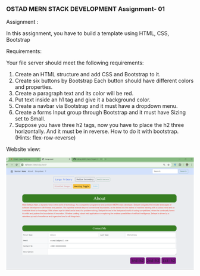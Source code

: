 ### OSTAD MERN STACK DEVELOPMENT Assignment- 01

Assignment :  </br>

In this assignment, you have to build a template using HTML,  CSS, Bootstrap  </br>

Requirements:  </br>

Your file server should meet the following requirements:  </br>

1) Create an HTML structure and add CSS and Bootstrap to it.  </br>
2) Create six buttons by Bootstrap Each button should have different colors and properties.  </br>
3) Create a paragraph text and its color will be red.  </br>
4) Put text inside an h1 tag and give it a background color.  </br>
5) Create a navbar via Bootstrap and it must have a dropdown menu.  </br>
6) Create a forms Input group through Bootstrap and it must have Sizing set to Small.  </br>
7) Suppose you have three h2 tags, now you have to place the h2 three horizontally. And it must be in reverse. How to do it with bootstrap. (Hints: flex-row-reverse)  </br>

Website view: </br>

<img src="https://github.com/Sefayet-Alam/MERN_Stack_Project_01_OSTAD/blob/main/ss_1.png">
